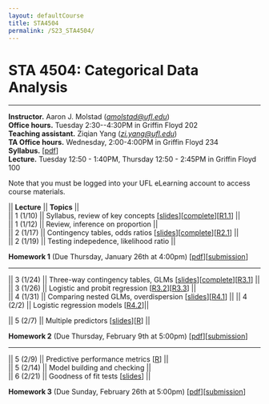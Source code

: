 ```yaml
---
layout: defaultCourse
title: STA4504
permalink: /S23_STA4504/
---
```


# STA 4504: Categorical Data Analysis  
---------------  
**Instructor.** Aaron J. Molstad (*amolstad@ufl.edu*)  
**Office hours.** Tuesday 2:30--4:30PM in Griffin Floyd 202  
**Teaching assistant.** Ziqian Yang (*zi.yang@ufl.edu*)  
**TA Office hours.** Wednesday, 2:00-4:00PM in Griffin Floyd 234    
**Syllabus.** [[pdf](https://ufl.instructure.com/files/75276016/download?download_frd=1)]  
**Lecture.** Tuesday 12:50 - 1:40PM, Thursday 12:50 - 2:45PM in Griffin Floyd 100   

Note that you must be logged into your UFL eLearning account to access course materials.   


||  **Lecture** ||  **Topics** ||  
|| 1 (1/10)  || Syllabus, review of key concepts [[slides](https://ufl.instructure.com/files/75234905/download?download_frd=1)][[complete](https://ufl.instructure.com/files/75314644/download?download_frd=1)][[R1.1](https://ufl.instructure.com/files/75239567/download?download_frd=1)] ||   
|| 1 (1/12)  || Review, inference on proportion  ||   
|| 2 (1/17)  || Contingency tables, odds ratios [[slides](https://ufl.instructure.com/files/75234900/download?download_frd=1)][[complete](https://ufl.instructure.com/files/75466701/download?download_frd=1)][[R2.1](https://ufl.instructure.com/files/75381115/download?download_frd=1)] ||  
|| 2 (1/19) ||  Testing indepedence, likelihood ratio ||  

**Homework 1** (Due Thursday, January 26th at 4:00pm) [[pdf](https://ufl.instructure.com/files/75314653/download?download_frd=1)][[submission](https://ufl.instructure.com/courses/473412/assignments/5567481)]



-----------------------------

|| 3 (1/24) || Three-way contingency tables, GLMs [[slides](https://ufl.instructure.com/files/75483851/download?download_frd=1)][[complete](https://ufl.instructure.com/files/75671223/download?download_frd=1)][[R3.1](https://ufl.instructure.com/files/75750250/download?download_frd=1)] ||  
|| 3 (1/26) || Logistic and probit regression [[R3.2](https://ufl.instructure.com/files/75750251/download?download_frd=1)][[R3.3](https://ufl.instructure.com/files/75750254/download?download_frd=1)] ||  
|| 4 (1/31) || Comparing nested GLMs, overdispersion [[slides](https://ufl.instructure.com/files/75612278/download?download_frd=1)][[R4.1](https://ufl.instructure.com/files/75750467/download?download_frd=1)] || 
|| 4 (2/2) || Logistic regression models [[R4.2](https://ufl.instructure.com/files/75750466/download?download_frd=1)]|| 

|| 5 (2/7) || Multiple predictors [[slides](https://ufl.instructure.com/files/75880963/download?download_frd=1)][[R](https://ufl.instructure.com/files/76249606/download?download_frd=1)] || 


**Homework 2** (Due Thursday, February 9th at 5:00pm) [[pdf](
https://ufl.instructure.com/files/75670901/download?download_frd=1)][[submission](https://ufl.instructure.com/courses/473412/assignments/5574820)]

-----------------------------

|| 5 (2/9) || Predictive performance metrics [[R](https://ufl.instructure.com/files/76249594/download?download_frd=1)] ||  
|| 5 (2/14) ||  Model building and checking ||  
|| 6 (2/21) || Goodness of fit tests [[slides](https://ufl.instructure.com/files/76249477/download?download_frd=1)] ||  
 
**Homework 3** (Due Sunday, February 26th at 5:00pm) [[pdf](https://ufl.instructure.com/files/76060542/download?download_frd=1)][[submission](https://ufl.instructure.com/courses/473412/assignments/5585866)]

